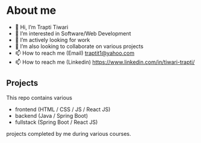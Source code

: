 # About me

- 👋 Hi, I’m Trapti Tiwari
- 👀 I’m interested in Software/Web Development
- 🌱 I’m actively looking for work
- 💞️ I’m also looking to collaborate on various projects
- 📫 How to reach me (Email) traptit1@yahoo.com
- 📫 How to reach me (Linkedin) https://www.linkedin.com/in/tiwari-trapti/

## Projects
This repo contains various

- frontend (HTML / CSS / JS / React JS)
- backend (Java / Spring Boot)
- fullstack (Spring Boot / React JS) 

projects completed by me during various courses.
